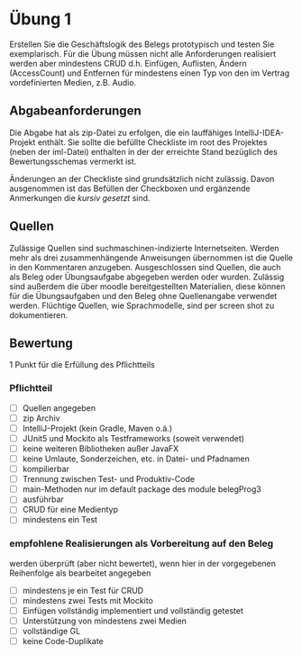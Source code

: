 # Übung 1
Erstellen Sie die Geschäftslogik des Belegs prototypisch und testen Sie exemplarisch. Für die Übung müssen nicht alle Anforderungen realisiert werden aber mindestens CRUD d.h. Einfügen, Auflisten, Ändern (AccessCount) und Entfernen für mindestens einen Typ von den im Vertrag vordefinierten Medien, z.B. Audio.

## Abgabeanforderungen
Die Abgabe hat als zip-Datei zu erfolgen, die ein lauffähiges IntelliJ-IDEA-Projekt enthält. Sie sollte die befüllte Checkliste im root des Projektes (neben der iml-Datei) enthalten in der der erreichte Stand bezüglich des Bewertungsschemas vermerkt ist.

Änderungen an der Checkliste sind grundsätzlich nicht zulässig. Davon ausgenommen ist das Befüllen der Checkboxen und ergänzende Anmerkungen die _kursiv gesetzt_ sind.

## Quellen
Zulässige Quellen sind suchmaschinen-indizierte Internetseiten. Werden mehr als drei zusammenhängende Anweisungen übernommen ist die Quelle in den Kommentaren anzugeben. Ausgeschlossen sind Quellen, die auch als Beleg oder Übungsaufgabe abgegeben werden oder wurden. Zulässig sind außerdem die über moodle bereitgestellten Materialien, diese können für die Übungsaufgaben und den Beleg ohne Quellenangabe verwendet werden.
Flüchtige Quellen, wie Sprachmodelle, sind per screen shot zu dokumentieren.

## Bewertung
1 Punkt für die Erfüllung des Pflichtteils

### Pflichtteil
- [ ] Quellen angegeben
- [ ] zip Archiv
- [ ] IntelliJ-Projekt (kein Gradle, Maven o.ä.)
- [ ] JUnit5 und Mockito als Testframeworks (soweit verwendet)
- [ ] keine weiteren Bibliotheken außer JavaFX
- [ ] keine Umlaute, Sonderzeichen, etc. in Datei- und Pfadnamen
- [ ] kompilierbar
- [ ] Trennung zwischen Test- und Produktiv-Code
- [ ] main-Methoden nur im default package des module belegProg3
- [ ] ausführbar
- [ ] CRUD für eine Medientyp
- [ ] mindestens ein Test

### empfohlene Realisierungen als Vorbereitung auf den Beleg
werden überprüft (aber nicht bewertet), wenn hier in der vorgegebenen Reihenfolge als bearbeitet angegeben
- [ ] mindestens je ein Test für CRUD
- [ ] mindestens zwei Tests mit Mockito
- [ ] Einfügen vollständig implementiert und vollständig getestet
- [ ] Unterstützung von mindestens zwei Medien
- [ ] vollständige GL
- [ ] keine Code-Duplikate
